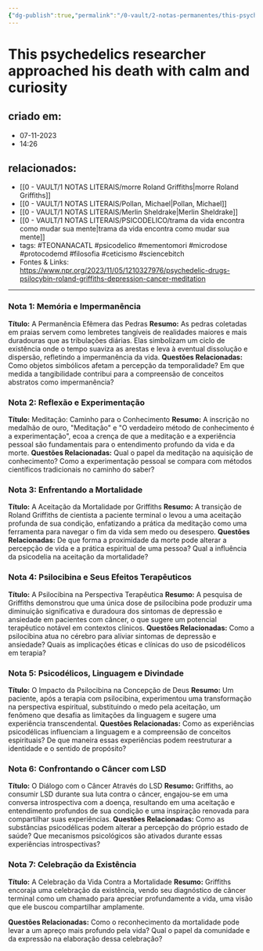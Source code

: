 ```yaml
---
{"dg-publish":true,"permalink":"/0-vault/2-notas-permanentes/this-psychedelics-researcher-approached-his-death-with-calm-and-curiosity/","tags":["permanente","TEONANACATL","psicodelico","mementomori","microdose","protocodemd","filosofia","ceticismo","sciencebitch"],"dgHomeLink":true,"dgShowLocalGraph":true,"dgShowFileTree":true,"dgEnableSearch":true}
---
```


# This psychedelics researcher approached his death with calm and curiosity

## criado em: 
- 07-11-2023
- 14:26
## relacionados:
- [[0 - VAULT/1 NOTAS LITERAIS/morre Roland Griffiths\|morre Roland Griffiths]]
- [[0 - VAULT/1 NOTAS LITERAIS/Pollan, Michael\|Pollan, Michael]]
- [[0 - VAULT/1 NOTAS LITERAIS/Merlin Sheldrake\|Merlin Sheldrake]]
- [[0 - VAULT/1 NOTAS LITERAIS/PSICODELICO/trama da vida encontra como mudar sua mente\|trama da vida encontra como mudar sua mente]]
- tags: #TEONANACATL #psicodelico #mementomori #microdose #protocodemd #filosofia #ceticismo #sciencebitch 
- Fontes & Links: https://www.npr.org/2023/11/05/1210327976/psychedelic-drugs-psilocybin-roland-griffiths-depression-cancer-meditation
---

### Nota 1: Memória e Impermanência
**Título:** A Permanência Efêmera das Pedras
**Resumo:** As pedras coletadas em praias servem como lembretes tangíveis de realidades maiores e mais duradouras que as tribulações diárias. Elas simbolizam um ciclo de existência onde o tempo suaviza as arestas e leva à eventual dissolução e dispersão, refletindo a impermanência da vida.
**Questões Relacionadas:** Como objetos simbólicos afetam a percepção da temporalidade? Em que medida a tangibilidade contribui para a compreensão de conceitos abstratos como impermanência?

### Nota 2: Reflexão e Experimentação
**Título:** Meditação: Caminho para o Conhecimento
**Resumo:** A inscrição no medalhão de ouro, "Meditação" e "O verdadeiro método de conhecimento é a experimentação", ecoa a crença de que a meditação e a experiência pessoal são fundamentais para o entendimento profundo da vida e da morte.
**Questões Relacionadas:** Qual o papel da meditação na aquisição de conhecimento? Como a experimentação pessoal se compara com métodos científicos tradicionais no caminho do saber?

### Nota 3: Enfrentando a Mortalidade
**Título:** A Aceitação da Mortalidade por Griffiths
**Resumo:** A transição de Roland Griffiths de cientista a paciente terminal o levou a uma aceitação profunda de sua condição, enfatizando a prática da meditação como uma ferramenta para navegar o fim da vida sem medo ou desespero.
**Questões Relacionadas:** De que forma a proximidade da morte pode alterar a percepção de vida e a prática espiritual de uma pessoa? Qual a influência da psicodelia na aceitação da mortalidade?

### Nota 4: Psilocibina e Seus Efeitos Terapêuticos
**Título:** A Psilocibina na Perspectiva Terapêutica
**Resumo:** A pesquisa de Griffiths demonstrou que uma única dose de psilocibina pode produzir uma diminuição significativa e duradoura dos sintomas de depressão e ansiedade em pacientes com câncer, o que sugere um potencial terapêutico notável em contextos clínicos.
**Questões Relacionadas:** Como a psilocibina atua no cérebro para aliviar sintomas de depressão e ansiedade? Quais as implicações éticas e clínicas do uso de psicodélicos em terapia?

### Nota 5: Psicodélicos, Linguagem e Divindade
**Título:** O Impacto da Psilocibina na Concepção de Deus
**Resumo:** Um paciente, após a terapia com psilocibina, experimentou uma transformação na perspectiva espiritual, substituindo o medo pela aceitação, um fenômeno que desafia as limitações da linguagem e sugere uma experiência transcendental.
**Questões Relacionadas:** Como as experiências psicodélicas influenciam a linguagem e a compreensão de conceitos espirituais? De que maneira essas experiências podem reestruturar a identidade e o sentido de propósito?

### Nota 6: Confrontando o Câncer com LSD
**Título:** O Diálogo com o Câncer Através do LSD
**Resumo:** Griffiths, ao consumir LSD durante sua luta contra o câncer, engajou-se em uma conversa introspectiva com a doença, resultando em uma aceitação e entendimento profundos de sua condição e uma inspiração renovada para compartilhar suas experiências.
**Questões Relacionadas:** Como as substâncias psicodélicas podem alterar a percepção do próprio estado de saúde? Que mecanismos psicológicos são ativados durante essas experiências introspectivas?

### Nota 7: Celebração da Existência
**Título:** A Celebração da Vida Contra a Mortalidade
**Resumo:** Griffiths encoraja uma celebração da existência, vendo seu diagnóstico de câncer terminal como um chamado para apreciar profundamente a vida, uma visão que ele buscou compartilhar amplamente.


**Questões Relacionadas:** Como o reconhecimento da mortalidade pode levar a um apreço mais profundo pela vida? Qual o papel da comunidade e da expressão na elaboração dessa celebração?